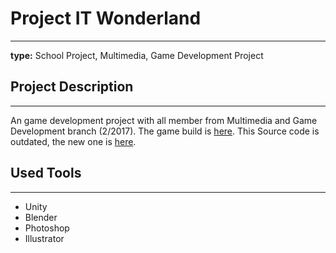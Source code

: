 # Project IT Wonderland
--------------------------------------------------------
**type:** School Project, Multimedia, Game Development Project

## Project Description
--------------------------------------------------------
An game development project with all member from Multimedia and Game Development branch (2/2017).
The game build is [here](https://drive.google.com/drive/folders/1rEadn77VUKrNREI0VLmWiceDKG9DvZkN?usp=sharing).
This Source code is outdated, the new one is [here](https://drive.google.com/drive/folders/1dNF_dBHhx-G5aGTlXaog6lzYkRdxdC8n?usp=sharing).

## Used Tools
--------------------------------------------------------
- Unity
- Blender
- Photoshop
- Illustrator
